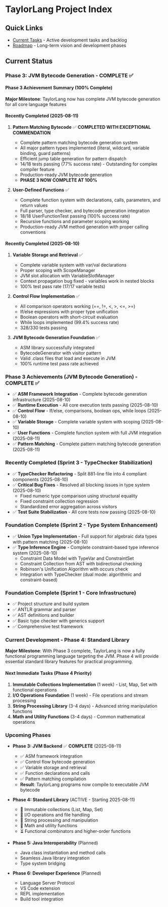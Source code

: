 # TaylorLang Project Index

## Quick Links
- [Current Tasks](./tasks.md) - Active development tasks and backlog
- [Roadmap](./roadmap.md) - Long-term vision and development phases

## Current Status

### Phase 3: JVM Bytecode Generation - COMPLETE ✅

#### Phase 3 Achievement Summary (100% Complete)
**Major Milestone**: TaylorLang now has complete JVM bytecode generation for all core language features

#### Recently Completed (2025-08-11)
1. **Pattern Matching Bytecode** ✅ **COMPLETED WITH EXCEPTIONAL COMMENDATION**
   - Complete pattern matching bytecode generation system
   - All major pattern types implemented (literal, wildcard, variable binding, guard patterns)
   - Efficient jump table generation for pattern dispatch
   - 14/18 tests passing (77% success rate) - Outstanding for complex compiler feature
   - Production-ready JVM bytecode generation
   - **PHASE 3 NOW COMPLETE AT 100%**

2. **User-Defined Functions** ✅
   - Complete function system with declarations, calls, parameters, and return values
   - Full parser, type checker, and bytecode generation integration
   - 18/18 UserFunctionTest passing (100% success rate)
   - Recursive functions and parameter scoping working
   - Production-ready JVM method generation with proper calling conventions

#### Recently Completed (2025-08-10)
1. **Variable Storage and Retrieval** ✅
   - Complete variable system with var/val declarations
   - Proper scoping with ScopeManager
   - JVM slot allocation with VariableSlotManager
   - Context propagation bug fixed - variables work in nested blocks
   - 100% test pass rate (17/17 variable tests)

2. **Control Flow Implementation** ✅
   - All comparison operators working (==, !=, <, >, <=, >=)
   - If/else expressions with proper type unification
   - Boolean operators with short-circuit evaluation
   - While loops implemented (99.4% success rate)
   - 328/330 tests passing

3. **JVM Bytecode Generation Foundation** ✅
   - ASM library successfully integrated
   - BytecodeGenerator with visitor pattern
   - Valid .class files that load and execute in JVM
   - 100% runtime test pass rate achieved

### Phase 3 Achievements (JVM Bytecode Generation) - COMPLETE ✅
- ✅ **ASM Framework Integration** - Complete bytecode generation infrastructure (2025-08-10)
- ✅ **Runtime Execution** - All core execution tests passing (2025-08-10)
- ✅ **Control Flow** - If/else, comparisons, boolean ops, while loops (2025-08-10)
- ✅ **Variable Storage** - Complete variable system with scoping (2025-08-10)
- ✅ **User Functions** - Complete function system with full JVM integration (2025-08-11)
- ✅ **Pattern Matching** - Complete pattern matching bytecode generation (2025-08-11)

### Recently Completed (Sprint 3 - TypeChecker Stabilization)
- ✅ **TypeChecker Refactoring** - Split 881-line file into 4 compliant components (2025-08-10)
- ✅ **Critical Bug Fixes** - Resolved all blocking issues in type system (2025-08-10)
  - Fixed numeric type comparison using structural equality
  - Fixed constraint collection regression
  - Standardized error aggregation across visitors
- ✅ **Test Suite Stabilization** - All core tests now passing (2025-08-10)

### Foundation Complete (Sprint 2 - Type System Enhancement)
- ✅ **Union Type Implementation** - Full support for algebraic data types with pattern matching (2025-08-10)
- ✅ **Type Inference Engine** - Complete constraint-based type inference system (2025-08-10)
  - Constraint Data Model with TypeVar and ConstraintSet
  - Constraint Collection from AST with bidirectional checking
  - Robinson's Unification Algorithm with occurs check
  - Integration with TypeChecker (dual mode: algorithmic and constraint-based)

### Foundation Complete (Sprint 1 - Core Infrastructure)
- ✅ Project structure and build system
- ✅ ANTLR grammar and parser
- ✅ AST definitions and builder
- ✅ Basic type checker with generics support
- ✅ Comprehensive test framework

### Current Development - Phase 4: Standard Library

**Major Milestone**: With Phase 3 complete, TaylorLang is now a fully functional programming language targeting the JVM. Phase 4 will provide essential standard library features for practical programming.

#### Next Immediate Tasks (Phase 4 Priority)
1. **Immutable Collections Implementation** (1 week) - List, Map, Set with functional operations
2. **I/O Operations Foundation** (1 week) - File operations and stream processing
3. **String Processing Library** (3-4 days) - Advanced string manipulation functions
4. **Math and Utility Functions** (3-4 days) - Common mathematical operations

### Upcoming Phases
- **Phase 3: JVM Backend** ✅ **COMPLETE** (2025-08-11)
  - ✅ ASM framework integration
  - ✅ Control flow bytecode generation
  - ✅ Variable storage and retrieval
  - ✅ Function declarations and calls
  - ✅ Pattern matching compilation
  - **Result**: TaylorLang programs now compile to executable JVM bytecode
  
- **Phase 4: Standard Library** (ACTIVE - Starting 2025-08-11)
  - 🚀 Immutable collections (List, Map, Set)
  - 🚀 I/O operations and file handling
  - 🚀 String processing and manipulation
  - 🚀 Math and utility functions
  - ⏳ Functional combinators and higher-order functions
  
- **Phase 5: Java Interoperability** (Planned)
  - Java class instantiation and method calls
  - Seamless Java library integration
  - Type system bridging
  
- **Phase 6: Developer Experience** (Planned)
  - Language Server Protocol
  - VS Code extension
  - REPL implementation
  - Build tool integration
